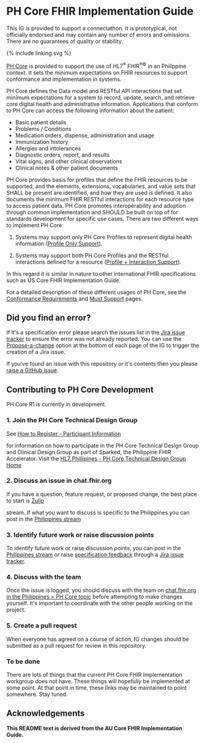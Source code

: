 # PH Core FHIR Implementation Guide

<p class="dragon">This IG is provided to support a connectathon. It is prototypical, not officially endorsed and may contain any number of errors and omissions. There are no guarantees of quality or stability.</p>

{% include linking.svg %}

[PH Core](#to-be-done) is provided to support the use of HL7<sup>&reg;</sup> FHIR<sup>&reg;&copy;</sup> in an Philippine context. It sets the minimum expectations on FHIR resources to support conformance and implementation in systems.

PH Core defines the Data model and RESTful API interactions that set minimum expectations for a system to record, update, search, and retrieve core digital health and administrative information. Applications that conform to PH Core can access the following information about the patient:

- Basic patient details
- Problems / Conditions
- Medication orders, dispense, administration and usage
- Immunization history
- Allergies and intolerances
- Diagnostic orders, report, and results
- Vital signs, and other clinical observations
- Clinical notes & other patient documents

PH Core provides basis for profiles that define the FHIR resources to be supported, and the elements, extensions, vocabularies, and value sets that SHALL be present are identified, and how they are used is defined. It also documents the minimum FHIR RESTful interactions for each resource type to access patient data. PH Core promotes interoperability and adoption through common implementation and SHOULD be built on top of for standards development for specific use cases. There are two different ways to implement PH Core:
1.  Systems may support only PH Core Profiles to represent digital health information ([Profile Only Support](#to-be-done)).

1.  Systems may support both PH Core Profiles and the RESTful interactions defined for a resource ([Profile + Interaction Support]()).

In this regard it is similar in nature to other international FHIR specifications such as US Core FHIR Implementation Guide.

For a detailed description of these different usages of PH Core, see the [Conformance Requirements](#to-be-done) and [Must Support](#to-be-done) pages.

## Did you find an error?

If it's a specification error please search the issues list in the [Jira issue tracker](#to-be-done) to ensure the error was not already reported. You can use the [Propose-a-change](#to-be-done) option at the bottom of each page of the IG to trigger the creation of a Jira issue.

If you've found an issue with this repository or it's contents then you please [raise a GitHub issue](https://github.com/UP-Manila-SILab/ph-core/issues/new).

## Contributing to PH Core Development

PH Core R1 is currently in development.

### 1. Join the PH Core Technical Design Group

See [How to Register - Participant Information](#to-be-done)

for information on how to participate in the PH Core Technical Design Group and Clinical Design Group as part of Sparked, the Philippine FHIR Accelerator. Visit the [HL7 Phillipines - PH Core Technical Design Group Home](#to-be-done)

### 2. Discuss an issue in chat.fhir.org

If you have a question, feature request, or proposed change, the best place to start is [Zulip](#to-be-done)

stream. If what you want to discuss is specific to the Philippines you can post in the [Philippines stream](#to-be-done)

### 3. Identify future work or raise discussion points

To identify future work or raise discussion points, you can post in the [Philippines stream](#to-be-done) or raise [specification feedback](#to-be-done) through a [Jira issue tracker](#to-be-done).

### 4. Discuss with the team

Once the issue is logged, you should discuss with the team on [chat.fhir.org in the Philippines > PH Core topic](#to-be-done) before attempting to make changes yourself. It's important to coordinate with the other people working on the project.

### 5. Create a pull request

When everyone has agreed on a course of action, IG changes should be submitted as a pull request for review in this repository.

### To be done

There are lots of things that the current PH Core FHIR Implementation workgroup does not have. These things will hopefully be implemented at some point. At that point in time, these links may be maintained to point somewhere. Stay tuned.

## Acknowledgements

**This README text is derived from the AU Core FHIR Implementation Guide.**
